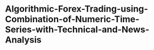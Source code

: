 # Algorithmic-Forex-Trading-using-Combination-of-Numeric-Time-Series-with-Technical-and-News-Analysis